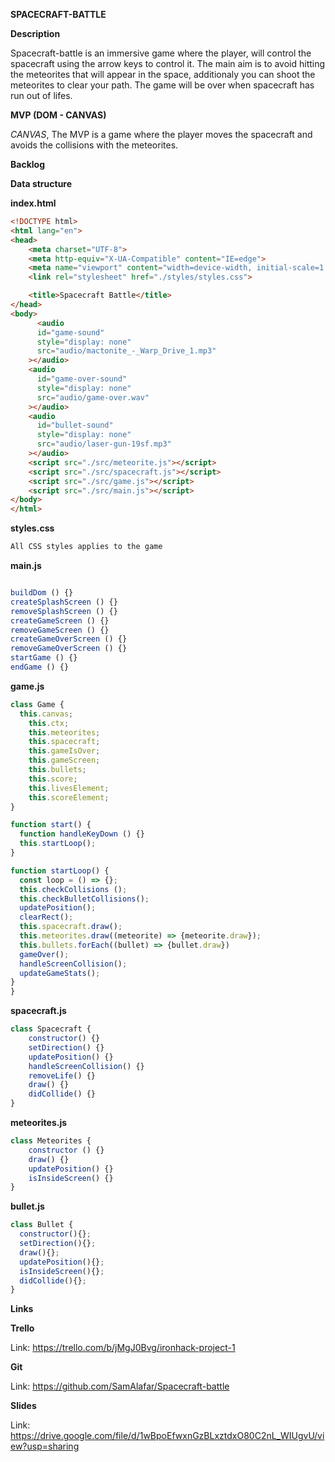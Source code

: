 

**SPACECRAFT-BATTLE**

**Description**

Spacecraft-battle is an immersive game where the player, will control the spacecraft using the arrow keys to control it. The main aim is to avoid hitting the meteorites that will appear in the space, additionaly you can shoot the meteorites to clear your path. The game will be over when spacecraft has run out of lifes.



**MVP (DOM - CANVAS)**

*CANVAS*, The MVP is a game where the player moves the spacecraft and avoids the collisions with the meteorites.



**Backlog**

**Data structure**

**index.html**

```html
<!DOCTYPE html>
<html lang="en">
<head>
    <meta charset="UTF-8">
    <meta http-equiv="X-UA-Compatible" content="IE=edge">
    <meta name="viewport" content="width=device-width, initial-scale=1.0">
    <link rel="stylesheet" href="./styles/styles.css">

    <title>Spacecraft Battle</title>
</head>
<body>
      <audio
      id="game-sound"
      style="display: none"
      src="audio/mactonite_-_Warp_Drive_1.mp3"
    ></audio>
    <audio
      id="game-over-sound"
      style="display: none"
      src="audio/game-over.wav"
    ></audio>
    <audio
      id="bullet-sound"
      style="display: none"
      src="audio/laser-gun-19sf.mp3"
    ></audio>
    <script src="./src/meteorite.js"></script>
    <script src="./src/spacecraft.js"></script>
    <script src="./src/game.js"></script>
    <script src="./src/main.js"></script>
</body>
</html>
```

**styles.css**

```css
All CSS styles applies to the game
```



**main.js**

```javascript

buildDom () {}
createSplashScreen () {}
removeSplashScreen () {}
createGameScreen () {}
removeGameScreen () {}
createGameOverScreen () {}
removeGameOverScreen () {}
startGame () {}
endGame () {}
```

**game.js**

```javascript
class Game {
  this.canvas;
	this.ctx;
	this.meteorites;
	this.spacecraft;
	this.gameIsOver;
	this.gameScreen;
	this.bullets;
	this.score;
	this.livesElement;
	this.scoreElement;
}

function start() {
  function handleKeyDown () {}
  this.startLoop();
}

function startLoop() {
  const loop = () => {};
  this.checkCollisions ();
  this.checkBulletCollisions();
  updatePosition();
  clearRect();
  this.spacecraft.draw();
  this.meteorites.draw((meteorite) => {meteorite.draw});
  this.bullets.forEach((bullet) => {bullet.draw})
  gameOver();
  handleScreenCollision();
  updateGameStats();
}
}
```

**spacecraft.js**

```javascript
class Spacecraft {
	constructor() {}
	setDirection() {} 
	updatePosition() {}
	handleScreenCollision() {}
	removeLife() {}
	draw() {}
	didCollide() {}
}
```

**meteorites.js**

```javascript
class Meteorites {
	constructor () {}
	draw() {}
	updatePosition() {}
	isInsideScreen() {}
}
```

**bullet.js**

```javascript
class Bullet {
  constructor(){};
  setDirection(){};
  draw(){};
  updatePosition(){};
  isInsideScreen(){};
  didCollide(){}; 
}
```









**Links**

**Trello**

Link: https://trello.com/b/jMgJ0Bvg/ironhack-project-1

**Git**

Link: https://github.com/SamAlafar/Spacecraft-battle

**Slides**

Link: https://drive.google.com/file/d/1wBpoEfwxnGzBLxztdxO80C2nL_WIUgvU/view?usp=sharing